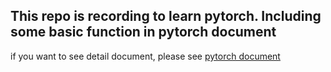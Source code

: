## This repo is recording to learn pytorch. Including some basic function in pytorch document
if you want to see detail document, please see [pytorch document](https://pytorch.org/docs/stable/index.html)
